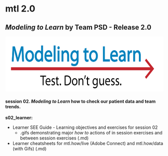 # mtl 2.0
## *Modeling to Learn* by Team PSD - Release 2.0

<img src = "https://github.com/lzim/teampsd/blob/teampsd_style/mtl_logo/mtl_testdontguess_sm.png"
     height = "175" width = "650">  

#### session 02. *Modeling to Learn* how to check our **patient data** and **team trends.**

**s02_learner:** 
  + Learner SEE Guide - Learning objectives and exercises for session 02 
    + .gifs demonstrating major *how to* actions of in session exercises and between session exercises (.md)
  + Learner cheatsheets for mtl.how/live (Adobe Connect) and mtl.how/data (with Gifs) (.md)
